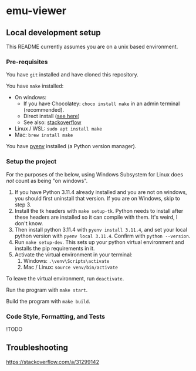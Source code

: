 # emu-viewer

## Local development setup

This README currently assumes you are on a unix based environment.

### Pre-requisites

You have `git` installed and have cloned this repository.

You have `make` installed:
- On windows:
  - If you have Chocolatey: `choco install make` in an admin terminal (recommended).
  - Direct install ([see here](https://gnuwin32.sourceforge.net/packages/make.htm))
  - See also: [stackoverflow](https://stackoverflow.com/questions/32127524/how-to-install-and-use-make-in-windows)
- Linux / WSL: `sudo apt install make`
- Mac: `brew install make`

You have [pyenv](https://github.com/pyenv/pyenv) installed (a Python version manager).

### Setup the project

For the purposes of the below, using Windows Subsystem for Linux does *not*
count as being "on windows".

1. If you have Python 3.11.4 already installed and you are not on windows, you should first uninstall that version. If you are on Windows, skip to step 3.
2. Install the tk headers with `make setup-tk`. Python needs to install after these headers are installed so it can compile with them. It's weird, I don't know.
3. Then install python 3.11.4 with `pyenv install 3.11.4`, and set your local python version with `pyenv local 3.11.4`. Confirm with `python --version`.
4. Run `make setup-dev`. This sets up your python virtual environment and installs the pip requirements in it.
5. Activate the virtual environment in your terminal:
   1. Windows: `.\venv\Scripts\activate`
   2. Mac / Linux: `source venv/bin/activate`

To leave the virtual environment, run `deactivate`.

Run the program with `make start`.

Build the program with `make build`.

### Code Style, Formatting, and Tests

!TODO

## Troubleshooting

https://stackoverflow.com/a/31299142